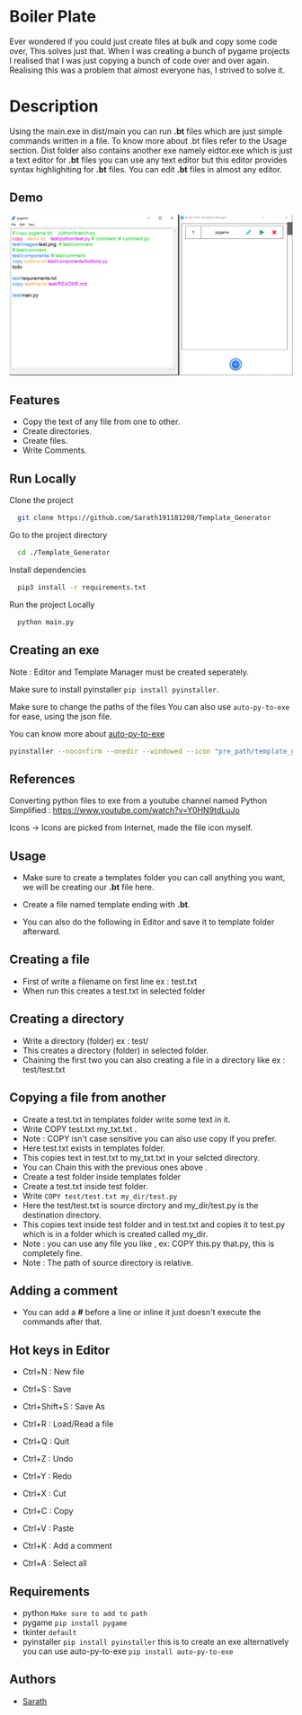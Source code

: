 # Boiler Plate

Ever wondered if you could just create files at bulk and copy some code over, This solves just that.
When I was creating a bunch of pygame projects I realised that I was just copying a bunch of code over and over again. Realising this was a problem that almost everyone has, I strived to solve it.

# Description

Using the main.exe in dist/main you can run **.bt** files which are just simple commands written in a file. To know more about .bt files refer to the Usage section. Dist folder also contains another exe namely eidtor.exe which is just a text editor for **.bt** files you can use any text editor but this editor provides syntax highlighiting for **.bt** files. You can edit **.bt** files in almost any editor.

## Demo

![Image](https://github.com/Sarath191181208/Template_Generator/blob/master/images/Screenshot.png)

## Features

- Copy the text of any file from one to other.
- Create directories.
- Create files.
- Write Comments.

## Run Locally

Clone the project

```bash
  git clone https://github.com/Sarath191181208/Template_Generator
```

Go to the project directory

```bash
  cd ./Template_Generator
```

Install dependencies

```bash
  pip3 install -r requirements.txt
```

Run the project Locally

```bash
  python main.py
```

## Creating an exe

Note : Editor and Template Manager must be created seperately.

Make sure to install pyinstaller `pip install pyinstaller`.

Make sure to change the paths of the files
You can also use `auto-py-to-exe` for ease, using the json file.

You can know more about [auto-py-to-exe](https://dev.to/eshleron/how-to-convert-py-to-exe-step-by-step-guide-3cfi)

```bash
pyinstaller --noconfirm --onedir --windowed --icon "pre_path/template_generator/icon.ico" --add-data "pre_path/template_generator/assets;assets/" --add-data "pre_path/template_generator/components;components/" --add-data "pre_path/template_generator/save;save/" --add-data "pre_path/template_generator/icon.png;."  "pre_path/template_generator/main.py"
```

## References

Converting python files to exe from a youtube channel named Python Simplified :
https://www.youtube.com/watch?v=Y0HN9tdLuJo

Icons ->
Icons are picked from Internet, made the file icon myself.

## Usage

- Make sure to create a templates folder you can call anything you want, we will be creating our **.bt** file here.

- Create a file named template ending with **.bt**.

- You can also do the following in Editor and save it to template folder afterward.

## Creating a file

- First of write a filename on first line
  ex : test.txt
- When run this creates a test.txt in selected folder

## Creating a directory

- Write a directory (folder) ex : test/
- This creates a directory (folder) in selected folder.
- Chaining the first two you can also creating a file in a directory like ex : test/test.txt

## Copying a file from another

- Create a test.txt in templates folder write some text in it.
- Write COPY test.txt my_txt.txt .
- Note : COPY isn't case sensitive you can also use copy if you prefer.
- Here test.txt exists in templates folder.
- This copies text in test.txt to my_txt.txt in your selcted directory.
- You can Chain this with the previous ones above .
- Create a test folder inside templates folder
- Create a test.txt inside test folder.
- Write `COPY test/test.txt my_dir/test.py `
- Here the test/test.txt is source dirctory and my_dir/test.py is the destination directory.
- This copies text inside test folder and in test.txt and copies it to test.py which is in a folder which is created called my_dir.
- Note : you can use any file you like ,
  ex: COPY this.py that.py, this is completely fine.
- Note : The path of source directory is relative.

## Adding a comment

- You can add a **_#_** before a line or inline it just doesn't execute the commands after that.

## Hot keys in Editor

- Ctrl+N : New file
- Ctrl+S : Save
- Ctrl+Shift+S : Save As
- Ctrl+R : Load/Read a file
- Ctrl+Q : Quit

- Ctrl+Z : Undo
- Ctrl+Y : Redo
- Ctrl+X : Cut
- Ctrl+C : Copy
- Ctrl+V : Paste
- Ctrl+K : Add a comment
- Ctrl+A : Select all

## Requirements

- python `Make sure to add to path`
- pygame `pip install pygame`
- tkinter `default`
- pyinstaller `pip install pyinstaller` this is to create an exe alternatively you can use auto-py-to-exe `pip install auto-py-to-exe`

## Authors

- [Sarath](https://www.github.com/https://github.com/Sarath191181208)
